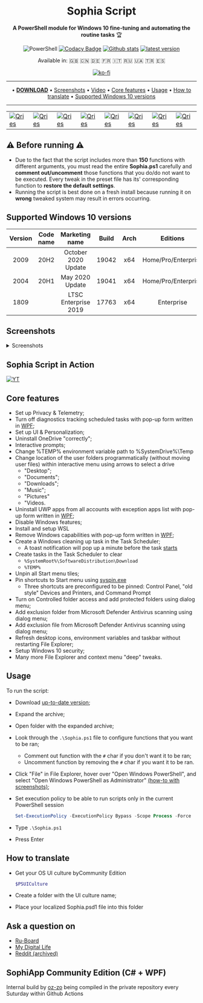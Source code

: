 <div align="center">
  <h1>Sophia Script</h1>

**A PowerShell module for Windows 10 fine-tuning and automating the routine tasks** :trophy:

![PowerShell](https://img.shields.io/badge/PowerShell%205.1%20&%207.1-Ready-blue.svg?style=flat)
[![Codacy Badge](https://app.codacy.com/project/badge/Grade/b1ce4ce852f148a88c47ea33ad172044)](https://www.codacy.com/manual/farag2/Windows-10-Sophia-Script)
[![Github stats](https://img.shields.io/github/downloads/farag2/Windows-10-Setup-Script/total.svg?label=downloads%20%28since%20May%202020%29)](https://github.com/farag2/Windows-10-Sophia-Script/releases)
[![latest version](https://img.shields.io/github/v/release/farag2/Windows-10-Sophia-Script)](https://github.com/farag2/Windows-10-Sophia-Script/releases)

Available in: :uk: :cn: :de: :fr: :it: :ru: :ukraine: :tr: :es:

[![ko-fi](https://www.ko-fi.com/img/githubbutton_sm.svg)](https://ko-fi.com/Q5Q51QUJC)
</div>

<hr>
<p align="center">
	&bull;
	<a href="https://github.com/farag2/Windows-10-Sophia-Script/releases"><b>DOWNLOAD</b></a>
	&bull;
	<a href="#screenshots">Screenshots</a>
	&bull;
	<a href="#sophia-script-in-action">Video</a>
	&bull;
	<a href="#core-features">Core features</a>
	&bull;
	<a href="#usage">Usage</a>
	&bull;
	<a href="#how-to-translate">How to translate</a>
	&bull;
	<a href="#supported-windows-10-versions">Supported Windows 10 versions</a>
</p>
<hr>

<table>
	<tr>
		<td>
			<a href="https://youtu.be/8E6OT_QcHaU?t=370">
				<img alt="Qries" src="https://i.imgur.com/mADOh3c.png">
			</a>
		</td>
		<td>
			<a href="https://benchtweakgaming.com/2020/11/12/windows-10-debloat-tool/">
				<img alt="Qries" src="https://benchtweakgaming.com/wp-content/uploads/2020/10/cropped-LOGO_btg_CLEAN_WITH_WORDS_90PX_CUT-3.png">
			</a>
		</td>
		<td>
			<a href="https://4sysops.com/archives/windows-10-sophia-script-powershell-functions-for-windows-10-fine-tuning-and-automating-routine-configuration-tasks/">
				<img alt="Qries" src="https://i.imgur.com/cZ32Hkt.png">
			</a>
		</td>
		<td>
			<a href="https://www.ghacks.net/2020/09/27/windows-10-setup-script-has-a-new-name-and-is-now-easier-to-use/">
				<img alt="Qries" src="https://i.imgur.com/K4f8VBo.png">
			</a>
		</td>
		<td>
			<a href="https://www.neowin.net/news/this-windows-10-setup-script-lets-you-fine-tune-around-150-functions-for-new-installs">
				<img alt="Qries" src="https://i.imgur.com/5fILFqz.png">
			</a>
		</td>
		<td>
			<a href="https://www.comss.ru/page.php?id=8019">
				<img alt="Qries" src="https://cdn.comss.net/img/logo51.png">
			</a>
		</td>
		<td>
			<a href="https://habr.com/en/post/521202">
				<img alt="Qries" src="https://i.imgur.com/cXWLr4I.png">
			</a>
		</td>
		<td>
			<a href="https://www.deskmodder.de/blog/2020/09/25/windows-10-sophia-script-windows-10-feintuning-mit-powershell/">
				<img alt="Qries" src="https://i.imgur.com/6sAI2wZ.png">
			</a>
		</td>
	</tr>
</table>

## ⚠️ Before running ⚠️

* Due to the fact that the script includes more than **150** functions with different arguments, you must read the entire **Sophia.ps1** carefully and **comment out/uncomment** those functions that you do/do not want to be executed. Every tweak in the preset file has its' corresponding function to **restore the default settings**.
* Running the script is best done on a fresh install because running it on **wrong** tweaked system may result in errors occurring.

## Supported Windows 10 versions

|Version|Code name|   Marketing name   |Build | Arch |      Editions     | Script version |
|:-----:|:-------:|:------------------:|:----:|:----:|:-----------------:|:--------------:|
| 2009  |  20H2   |October 2020 Update |19042 |  x64 |Home/Pro/Enterprise|[5.3.1](https://github.com/farag2/Windows-10-Sophia-Script/releases/latest)|
| 2004  |  20H1   |   May 2020 Update  |19041 |  x64 |Home/Pro/Enterprise|[5.3.1](https://github.com/farag2/Windows-10-Sophia-Script/releases/latest)|
| 1809  |         |LTSC Enterprise 2019|17763 |  x64 |   Enterprise      |[5.0](https://github.com/farag2/Windows-10-Sophia-Script/releases/latest)|

## Screenshots

<details>
  <summary>Screenshots</summary>
  
![Image](https://i.imgur.com/5up2HrJ.png)
![Image](https://i.imgur.com/AXY12aJ.png)
![Image](https://i.imgur.com/kUONPI2.png)
![Image](https://i.imgur.com/DpV0UJw.png)
</details>

## Sophia Script in Action

[![YT](https://i.imgur.com/mADOh3c.png)](https://youtu.be/TpYxw3FYoNk)

## Core features

* Set up Privacy & Telemetry;
* Turn off diagnostics tracking scheduled tasks with pop-up form written in [WPF](#Screenshots);
* Set up UI & Personalization;
* Uninstall OneDrive "correctly";
* Interactive prompts;
* Change %TEMP% environment variable path to %SystemDrive%\Temp
* Change location of the user folders programmatically (without moving user files) within interactive menu using arrows to select a drive
  * "Desktop";
  * "Documents";
  * "Downloads";
  * "Music";
  * "Pictures"
  * "Videos.
* Uninstall UWP apps from all accounts with exception apps list with pop-up form written in [WPF](#Screenshots);
* Disable Windows features;
* Install and setup WSL
* Remove Windows capabilities with pop-up form written in [WPF](#Screenshots);
* Create a Windows cleaning up task in the Task Scheduler;
  * A toast notification will pop up a minute before the task [starts](#Screenshots)
* Create tasks in the Task Scheduler to clear
  * ```%SystemRoot%\SoftwareDistribution\Download```
  * ```%TEMP%```
* Unpin all Start menu tiles;
* Pin shortcuts to Start menu using [syspin.exe](http://www.technosys.net/products/utils/pintotaskbar)
  * Three shortcuts are preconfigured to be pinned: Control Panel, "old style" Devices and Printers, and Command Prompt
* Turn on Controlled folder access and add protected folders using dialog menu;
* Add exclusion folder from Microsoft Defender Antivirus scanning using dialog menu;
* Add exclusion file from Microsoft Defender Antivirus scanning using dialog menu;
* Refresh desktop icons, environment variables and taskbar without restarting File Explorer;
* Setup Windows 10 security;
* Many more File Explorer and context menu "deep" tweaks.

## Usage

To run the script:

* Download [up-to-date version](https://github.com/farag2/Windows-10-Sophia-Script/releases/latest);
* Expand the archive;
* Open folder with the expanded archive;
* Look through the ```.\Sophia.ps1``` file to configure functions that you want to be ran;
  * Comment out function with the ```#``` char if you don't want it to be ran;
  * Uncomment function by removing the ```#``` char if you want it to be ran.
* Click "File" in File Explorer, hover over "Open Windows PowerShell", and select "Open Windows PowerShell as Administrator" [(how-to with screenshots)](https://www.howtogeek.com/662611/9-ways-to-open-powershell-in-windows-10/);
* Set execution policy to be able to run scripts only in the current PowerShell session

  ```powershell
  Set-ExecutionPolicy -ExecutionPolicy Bypass -Scope Process -Force
  ```

* Type ```.\Sophia.ps1```
* Press Enter

## How to translate

* Get your OS UI culture byCommunity Edition

   ```powershell
   $PSUICulture
   ```

* Create a folder with the UI culture name;
* Place your localized Sophia.psd1 file into this folder

## Ask a question on

* [Ru-Board](http://forum.ru-board.com/topic.cgi?forum=62&topic=30617#15)
* [My Digital Life](https://forums.mydigitallife.net/threads/powershell-windows-10-sophia-script.81675/)
* [Reddit (archived)](https://www.reddit.com/r/PowerShell/comments/go2n5v/powershell_script_setup_windows_10/)

## SophiApp Community Edition (C# + WPF)

Internal build by [oz-zo](https://github.com/oz-zo) being compiled in the private repository every Suturday within Github Actions
